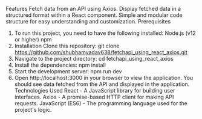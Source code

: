 Features
Fetch data from an API using Axios.
Display fetched data in a structured format within a React component.
Simple and modular code structure for easy understanding and customization.
Prerequisites
1. To run this project, you need to have the following installed:
Node.js (v12 or higher)
npm 
2. Installation
Clone this repository:
git clone https://github.com/shubhamyadav638/fetchapi_using_react_axios.git
3. Navigate to the project directory:
cd fetchapi_using_react_axios
4. Install the dependencies:
npm install
5. Start the development server:
npm run dev
6. Open http://localhost:3000 in your browser to view the application.
You should see data fetched from the API and displayed in the application.
Technologies Used
React - A JavaScript library for building user interfaces.
Axios - A promise-based HTTP client for making API requests.
JavaScript (ES6) - The programming language used for the project's logic.

